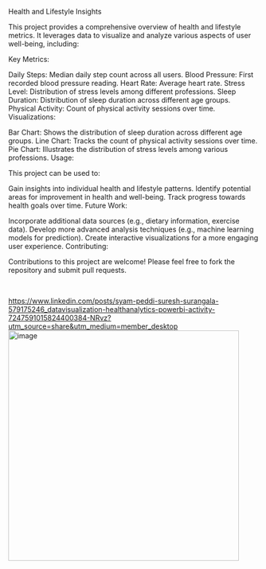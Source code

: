 Health and Lifestyle Insights

This project provides a comprehensive overview of health and lifestyle metrics. It leverages data to visualize and analyze various aspects of user well-being, including:

Key Metrics:

Daily Steps: Median daily step count across all users.
Blood Pressure: First recorded blood pressure reading.
Heart Rate: Average heart rate.
Stress Level: Distribution of stress levels among different professions.
Sleep Duration: Distribution of sleep duration across different age groups.
Physical Activity: Count of physical activity sessions over time.
Visualizations:

Bar Chart: Shows the distribution of sleep duration across different age groups.
Line Chart: Tracks the count of physical activity sessions over time.
Pie Chart: Illustrates the distribution of stress levels among various professions.
Usage:

This project can be used to:

Gain insights into individual health and lifestyle patterns.
Identify potential areas for improvement in health and well-being.
Track progress towards health goals over time.
Future Work:

Incorporate additional data sources (e.g., dietary information, exercise data).
Develop more advanced analysis techniques (e.g., machine learning models for prediction).
Create interactive visualizations for a more engaging user experience.
Contributing:

Contributions to this project are welcome! Please feel free to fork the repository and submit pull requests.

   



https://www.linkedin.com/posts/syam-peddi-suresh-surangala-579175246_datavisualization-healthanalytics-powerbi-activity-7247591015824400384-NRvz?utm_source=share&utm_medium=member_desktop
<img width="463" alt="image" src="https://github.com/user-attachments/assets/2e317189-157f-4718-af5f-8c93d841cf4c">
